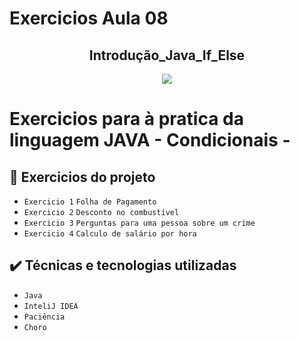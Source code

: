  
# Exercicios Aula 08
<h2 align="center">Introdução_Java_If_Else</h2>


<p align="center">
<img src="https://img.shields.io/badge/Status-Programador_em_Desenvolvimento-red"></p>

# <p>Exercicios para à pratica da linguagem JAVA - Condicionais -</p>

## 🔨 Exercicios do projeto

- `Exercicio 1` `Folha de Pagamento`
- `Exercicio 2` `Desconto no combustível`
- `Exercicio 3` `Perguntas para uma pessoa sobre um crime`
- `Exercicio 4` `Calculo de salário por hora`
 
## ✔️ Técnicas e tecnologias utilizadas

- ``Java ``
- ``InteliJ IDEA``
- ``Paciência``
- ``Choro``
